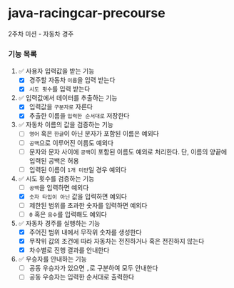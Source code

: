 # java-racingcar-precourse

2주차 미션 - 자동차 경주

### 기능 목록

1. ✅ 사용자 입력값을 받는 기능
    - [x] 경주할 자동차 `이름`을 입력 받는다
    - [x] `시도 횟수`를 입력 받는다

2. ✅ 입력값에서 데이터를 추출하는 기능
    - [x] 입력값을 `구분자로` 자른다
    - [x] 추출한 이름을 `입력한 순서대로` 저장한다

3. ✅ 자동차 이름의 값을 검증하는 기능
    - [ ] `영어` 혹은 `한글`이 아닌 문자가 포함된 이름은 예외다
    - [ ] `공백`으로 이루어진 이름도 예외다
    - [ ] 문자와 문자 사이에 `공백`이 포함된 이름도 예외로 처리한다. 단, 이름의 양끝에 입력된 공백은 허용
    - [ ] 입력된 이름이 `1개 미만`일 경우 예외다

4. ✅ 시도 횟수를 검증하는 기능
    - [ ] `공백`을 입력하면 예외다
    - [x] `숫자 타입이 아닌` 값을 입력하면 예외다
    - [ ] 제한된 범위를 초과한 숫자를 입력하면 예외다
    - [ ] `0` 혹은 `음수`를 입력해도 예외다

5. ✅ 자동차 경주를 실행하는 기능
    - [x] 주어진 범위 내에서 무작위 숫자를 생성한다
    - [x] 무작위 값의 조건에 따라 자동차는 전진하거나 혹은 전진하지 않는다
    - [x] 차수별로 진행 결과를 안내한다

7. ✅ 우승자를 안내하는 기능
    - [ ] 공동 우승자가 있으면 `,`로 구분하여 모두 안내한다
    - [ ] 공동 우승자는 입력한 순서대로 출력한다